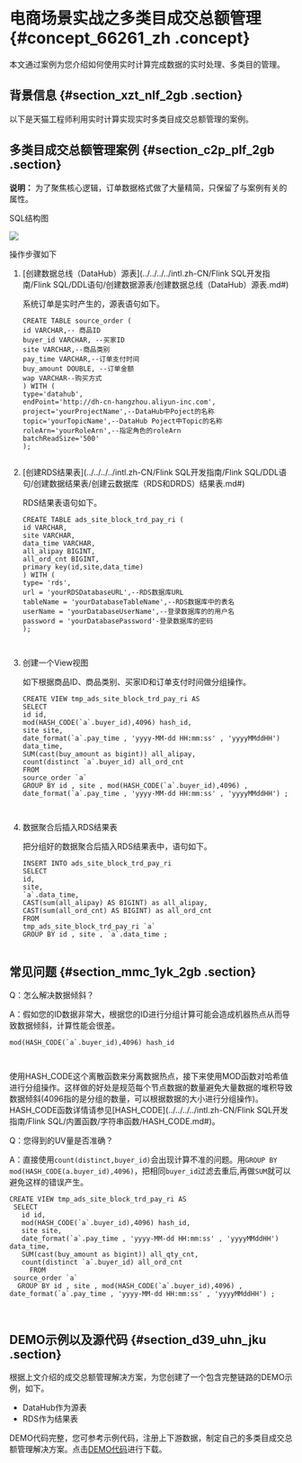 # 电商场景实战之多类目成交总额管理 {#concept_66261_zh .concept}

本文通过案例为您介绍如何使用实时计算完成数据的实时处理、多类目的管理。

## 背景信息 {#section_xzt_nlf_2gb .section}

以下是天猫工程师利用实时计算实现实时多类目成交总额管理的案例。

## 多类目成交总额管理案例 {#section_c2p_plf_2gb .section}

**说明：** 为了聚焦核心逻辑，订单数据格式做了大量精简，只保留了与案例有关的属性。

SQL结构图

![](http://static-aliyun-doc.oss-cn-hangzhou.aliyuncs.com/assets/img/41086/155763974234627_zh-CN.png)

操作步骤如下

1.  [创建数据总线（DataHub）源表](../../../../intl.zh-CN/Flink SQL开发指南/Flink SQL/DDL语句/创建数据源表/创建数据总线（DataHub）源表.md#) 

    系统订单是实时产生的，源表语句如下。

    ```language-SQL
    CREATE TABLE source_order (
    id VARCHAR,-- 商品ID
    buyer_id VARCHAR, --买家ID
    site VARCHAR,--商品类别
    pay_time VARCHAR,--订单支付时间
    buy_amount DOUBLE, --订单金额
    wap VARCHAR--购买方式
    ) WITH (
    type='datahub',
    endPoint='http://dh-cn-hangzhou.aliyun-inc.com',
    project='yourProjectName',--DataHub中Poject的名称
    topic='yourTopicName',--DataHub Poject中Topic的名称
    roleArn='yourRoleArn',--指定角色的roleArn
    batchReadSize='500'
    );
    					
    ```

2.  [创建RDS结果表](../../../../intl.zh-CN/Flink SQL开发指南/Flink SQL/DDL语句/创建数据结果表/创建云数据库（RDS和DRDS）结果表.md#) 

    RDS结果表语句如下。

    ```language-SQL
    CREATE TABLE ads_site_block_trd_pay_ri ( 
    id VARCHAR,
    site VARCHAR,
    data_time VARCHAR,
    all_alipay BIGINT,
    all_ord_cnt BIGINT,
    primary key(id,site,data_time)
    ) WITH (
    type= 'rds',
    url = 'yourRDSDatabaseURL',--RDS数据库URL
    tableName = 'yourDatabaseTableName',--RDS数据库中的表名
    userName = 'yourDatabaseUserName',--登录数据库的的用户名
    password = 'yourDatabasePassword'-登录数据库的密码
    );
    
    					
    ```

3.  创建一个View视图

    如下根据商品ID、商品类别、买家ID和订单支付时间做分组操作。

    ```language-SQL
    CREATE VIEW tmp_ads_site_block_trd_pay_ri AS
    SELECT
    id id,
    mod(HASH_CODE(`a`.buyer_id),4096) hash_id,
    site site,
    date_format(`a`.pay_time , 'yyyy-MM-dd HH:mm:ss' , 'yyyyMMddHH') data_time,
    SUM(cast(buy_amount as bigint)) all_alipay,
    count(distinct `a`.buyer_id) all_ord_cnt
    FROM
    source_order `a`
    GROUP BY id , site , mod(HASH_CODE(`a`.buyer_id),4096) , date_format(`a`.pay_time , 'yyyy-MM-dd HH:mm:ss' , 'yyyyMMddHH') ;
    
    					
    ```

4.  数据聚合后插入RDS结果表

    把分组好的数据聚合后插入RDS结果表中，语句如下。

    ```language-SQL
    INSERT INTO ads_site_block_trd_pay_ri
    SELECT
    id,
    site,
    `a`.data_time,
    CAST(sum(all_alipay) AS BIGINT) as all_alipay,
    CAST(sum(all_ord_cnt) AS BIGINT) as all_ord_cnt
    FROM
    tmp_ads_site_block_trd_pay_ri `a`
    GROUP BY id , site , `a`.data_time ;
    					
    ```


## 常见问题 {#section_mmc_1yk_2gb .section}

Q：怎么解决数据倾斜？

A：假如您的ID数据非常大，根据您的ID进行分组计算可能会造成机器热点从而导致数据倾斜，计算性能会很差。

```language-SQL
mod(HASH_CODE(`a`.buyer_id),4096) hash_id

			
```

使用HASH\_CODE这个离散函数来分离数据热点，接下来使用MOD函数对哈希值进行分组操作。这样做的好处是规范每个节点数据的数量避免大量数据的堆积导致数据倾斜\(4096指的是分组的数量，可以根据数据的大小进行分组操作\)。HASH\_CODE函数详情请参见[HASH\_CODE](../../../../intl.zh-CN/Flink SQL开发指南/Flink SQL/内置函数/字符串函数/HASH_CODE.md#)。

Q：您得到的UV量是否准确？

A：直接使用`count(distinct,buyer_id)`会出现计算不准的问题。用`GROUP BY mod(HASH_CODE(a.buyer_id),4096)`，把相同`buyer_id`过滤去重后,再做`SUM`就可以避免这样的错误产生。

```language-SQL
CREATE VIEW tmp_ads_site_block_trd_pay_ri AS 
 SELECT 
   id id, 
   mod(HASH_CODE(`a`.buyer_id),4096) hash_id, 
   site site, 
   date_format(`a`.pay_time , 'yyyy-MM-dd HH:mm:ss' , 'yyyyMMddHH') data_time, 
   SUM(cast(buy_amount as bigint)) all_qty_cnt, 
   count(distinct `a`.buyer_id) all_ord_cnt
     FROM 
 source_order `a` 
  GROUP BY id , site , mod(HASH_CODE(`a`.buyer_id),4096) , date_format(`a`.pay_time , 'yyyy-MM-dd HH:mm:ss' , 'yyyyMMddHH') ;

			
```

## DEMO示例以及源代码 {#section_d39_uhn_jku .section}

根据上文介绍的成交总额管理解决方案，为您创建了一个包含完整链路的DEMO示例，如下。

-   DataHub作为源表
-   RDS作为结果表

DEMO代码完整，您可参考示例代码，注册上下游数据，制定自己的多类目成交总额管理解决方案。点击[DEMO代码](http://docs-aliyun.cn-hangzhou.oss.aliyun-inc.com/assets/attach/114329/cn_zh/1555299394924/demo.sql)进行下载。

